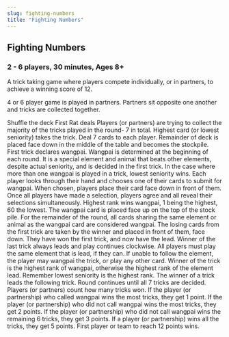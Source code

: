 ```yaml
---
slug: fighting-numbers
title: "Fighting Numbers"
---
```

## Fighting Numbers
### 2 - 6 players, 30 minutes, Ages 8+

A trick taking game where players compete individually, or in partners, to achieve a winning score of 12. 

4 or 6 player game is played in partners. Partners sit opposite one another and tricks are collected together.

Shuffle the deck
First Rat deals
Players (or partners) are trying to collect the majority of the tricks played in the round- 7 in total. Highest card (or lowest seniority) takes the trick. 
Deal 7 cards to each player. Remainder of deck is placed face down in the middle of the table and becomes the stockpile.
First trick declares wangpai. Wangpai is determined at the beginning of each round. It is a special element and animal that beats other elements, despite actual seniority, and is decided in the first trick. In the case where more than one wangpai is played in a trick, lowest seniority wins.
Each player looks through their hand and chooses one of their cards to submit for wangpai. When chosen, players place their card face down in front of them. Once all players have made a selection, players agree and all reveal their selections simultaneously. Highest rank wins wangpai, 1 being the highest, 60 the lowest.
The wangpai card is placed face up on the top of the stock pile. For the remainder of the round, all cards sharing the same element or animal as the wangpai card are considered wangpai. The losing cards from the first trick are taken by the winner and placed in front of them, face down. They have won the first trick, and now have the lead. Winner of the last trick always leads and play continues clockwise. 
All players must play the same element that is lead, if they can. If unable to follow the element, the player may wangpai the trick, or play any other card. Winner of the trick is the highest rank of wangpai, otherwise the highest rank of the element lead. Remember lowest seniority is the highest rank. The winner of a trick leads the following trick.
Round continues until all 7 tricks are decided. Players (or partners) count how many tricks won.
If the player (or partnership) who called wangpai wins the most tricks, they get 1 point. 
If the player (or partnership) who did not call wangpai wins the most tricks, they get 2 points. 
If the player (or partnership) who did not call wangpai wins the remaining 6 tricks, they get 3 points.
If a player (or partnership) wins all the tricks, they get 5 points.
First player or team to reach 12 points wins.
